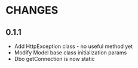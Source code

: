 # CHANGES

## 0.1.1
- Add HttpException class - no useful method yet
- Modify Model base class initialization params
- Dbo getConnection is now static
